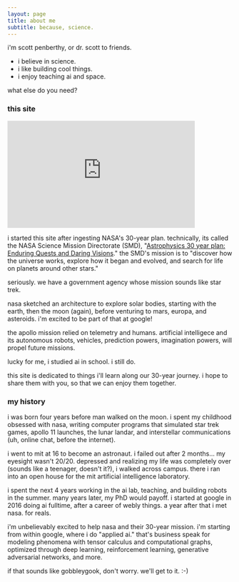 ```yaml
---
layout: page
title: about me
subtitle: because, science.
---
```


i'm scott penberthy, or dr. scott to friends.

- i believe in science.
- i like building cool things.
- i enjoy teaching ai and space.

what else do you need?

### this site
<iframe width="420" height="240" src="https://www.youtube.com/embed/4pptCGR9N4g?rel=0;&autoplay=1&mute-1" frameborder="0" allow="accelerometer; autoplay; encrypted-media; gyroscope; picture-in-picture" allowfullscreen></iframe>

i started this site after ingesting NASA's 30-year plan.  technically, its called
the NASA Science Mission Directorate (SMD),
"[Astrophysics 30 year plan: Enduring Quests and Daring Visions](https://arxiv.org/pdf/1401.3741)."  the SMD's
mission is to "discover how the universe works,
explore how it began and evolved, and search for life on planets around other stars."

seriously.  we have a government agency whose mission sounds like star trek.

nasa 
sketched an architecture to explore solar bodies, starting with the earth, then 
the moon (again), before venturing to mars, europa, and asteroids.  i'm 
excited to be part of that at google!

the apollo mission relied on telemetry and humans.  artificial intelligece
and its autonomous robots, vehicles, prediction powers, imagination powers, 
will propel future missions.

lucky for me, i studied ai in school. i still do.

this site is dedicated to things i'll learn along our 30-year journey.  i hope to share
them with you, so that we can enjoy them together.

### my history

i was born four years before man walked on the moon.  i spent my childhood obsessed with
nasa, writing computer programs that simulated star trek games, apollo 11 launches, 
the lunar landar, and interstellar communications (uh, online chat, before the
internet).

i went to mit at 16 to become an astronaut.  i failed out after 2 months... my eyesight
wasn't 20/20. depressed and realizing my life was completely over (sounds like a teenager,
doesn't it?), i walked across campus.  there i ran into an open house for the mit
artificial intelligence laboratory.

i spent the next 4 years working in the ai lab, teaching, and building robots in the summer.
many years later, my PhD would payoff.  i started at google in 2016 doing ai fulltime,
after a career of webly things.  a year after that i met nasa.  for reals.

i'm unbelievably excited to help nasa and their 30-year mission.  i'm starting
from within google, where i do "applied ai."  that's business speak for modeling
phenomena with tensor calculus and computational graphs, optimized through
deep learning, reinforcement learning, generative adversarial networks, and more.

if that sounds like gobbleygook, don't worry. we'll get to it.  :-)
